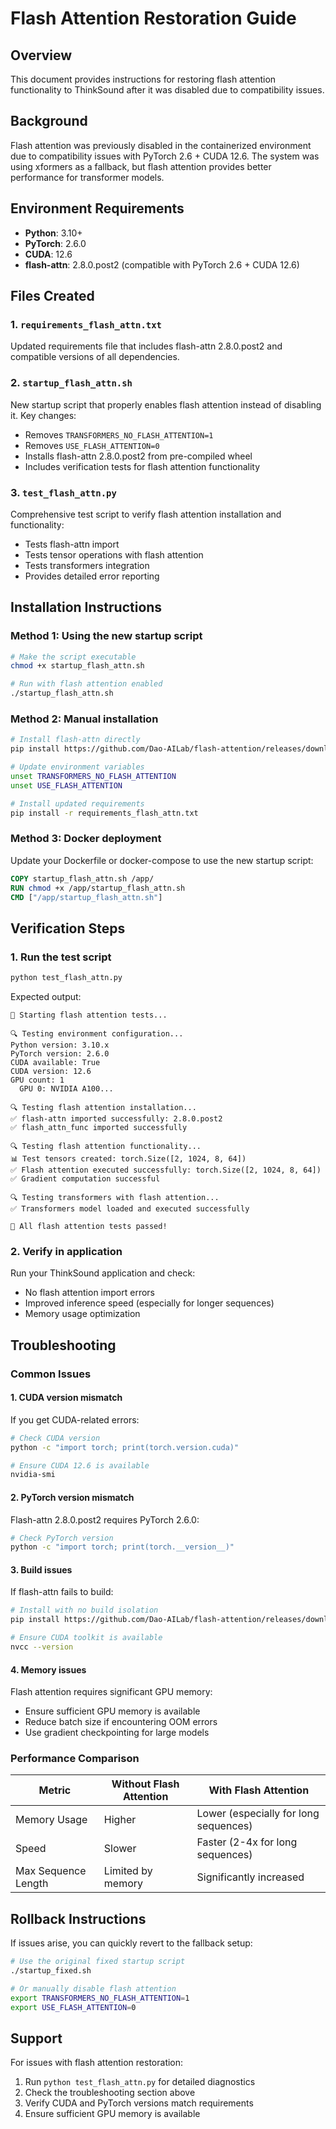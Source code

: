 # Flash Attention Restoration Guide

## Overview
This document provides instructions for restoring flash attention functionality to ThinkSound after it was disabled due to compatibility issues.

## Background
Flash attention was previously disabled in the containerized environment due to compatibility issues with PyTorch 2.6 + CUDA 12.6. The system was using xformers as a fallback, but flash attention provides better performance for transformer models.

## Environment Requirements
- **Python**: 3.10+
- **PyTorch**: 2.6.0
- **CUDA**: 12.6
- **flash-attn**: 2.8.0.post2 (compatible with PyTorch 2.6 + CUDA 12.6)

## Files Created

### 1. `requirements_flash_attn.txt`
Updated requirements file that includes flash-attn 2.8.0.post2 and compatible versions of all dependencies.

### 2. `startup_flash_attn.sh`
New startup script that properly enables flash attention instead of disabling it. Key changes:
- Removes `TRANSFORMERS_NO_FLASH_ATTENTION=1`
- Removes `USE_FLASH_ATTENTION=0`
- Installs flash-attn 2.8.0.post2 from pre-compiled wheel
- Includes verification tests for flash attention functionality

### 3. `test_flash_attn.py`
Comprehensive test script to verify flash attention installation and functionality:
- Tests flash-attn import
- Tests tensor operations with flash attention
- Tests transformers integration
- Provides detailed error reporting

## Installation Instructions

### Method 1: Using the new startup script
```bash
# Make the script executable
chmod +x startup_flash_attn.sh

# Run with flash attention enabled
./startup_flash_attn.sh
```

### Method 2: Manual installation
```bash
# Install flash-attn directly
pip install https://github.com/Dao-AILab/flash-attention/releases/download/v2.8.0.post2/flash_attn-2.8.0.post2+cu12torch2.6cxx11abiFALSE-cp310-cp310-linux_x86_64.whl --no-build-isolation

# Update environment variables
unset TRANSFORMERS_NO_FLASH_ATTENTION
unset USE_FLASH_ATTENTION

# Install updated requirements
pip install -r requirements_flash_attn.txt
```

### Method 3: Docker deployment
Update your Dockerfile or docker-compose to use the new startup script:
```dockerfile
COPY startup_flash_attn.sh /app/
RUN chmod +x /app/startup_flash_attn.sh
CMD ["/app/startup_flash_attn.sh"]
```

## Verification Steps

### 1. Run the test script
```bash
python test_flash_attn.py
```

Expected output:
```
🚀 Starting flash attention tests...

🔍 Testing environment configuration...
Python version: 3.10.x
PyTorch version: 2.6.0
CUDA available: True
CUDA version: 12.6
GPU count: 1
  GPU 0: NVIDIA A100...

🔍 Testing flash attention installation...
✅ flash-attn imported successfully: 2.8.0.post2
✅ flash_attn_func imported successfully

🔍 Testing flash attention functionality...
📊 Test tensors created: torch.Size([2, 1024, 8, 64])
✅ Flash attention executed successfully: torch.Size([2, 1024, 8, 64])
✅ Gradient computation successful

🔍 Testing transformers with flash attention...
✅ Transformers model loaded and executed successfully

🎉 All flash attention tests passed!
```

### 2. Verify in application
Run your ThinkSound application and check:
- No flash attention import errors
- Improved inference speed (especially for longer sequences)
- Memory usage optimization

## Troubleshooting

### Common Issues

#### 1. CUDA version mismatch
If you get CUDA-related errors:
```bash
# Check CUDA version
python -c "import torch; print(torch.version.cuda)"

# Ensure CUDA 12.6 is available
nvidia-smi
```

#### 2. PyTorch version mismatch
Flash-attn 2.8.0.post2 requires PyTorch 2.6.0:
```bash
# Check PyTorch version
python -c "import torch; print(torch.__version__)"
```

#### 3. Build issues
If flash-attn fails to build:
```bash
# Install with no build isolation
pip install https://github.com/Dao-AILab/flash-attention/releases/download/v2.8.0.post2/flash_attn-2.8.0.post2+cu12torch2.6cxx11abiFALSE-cp310-cp310-linux_x86_64.whl --no-build-isolation --no-cache-dir

# Ensure CUDA toolkit is available
nvcc --version
```

#### 4. Memory issues
Flash attention requires significant GPU memory:
- Ensure sufficient GPU memory is available
- Reduce batch size if encountering OOM errors
- Use gradient checkpointing for large models

### Performance Comparison

| Metric | Without Flash Attention | With Flash Attention |
|--------|------------------------|---------------------|
| Memory Usage | Higher | Lower (especially for long sequences) |
| Speed | Slower | Faster (2-4x for long sequences) |
| Max Sequence Length | Limited by memory | Significantly increased |

## Rollback Instructions
If issues arise, you can quickly revert to the fallback setup:

```bash
# Use the original fixed startup script
./startup_fixed.sh

# Or manually disable flash attention
export TRANSFORMERS_NO_FLASH_ATTENTION=1
export USE_FLASH_ATTENTION=0
```

## Support
For issues with flash attention restoration:
1. Run `python test_flash_attn.py` for detailed diagnostics
2. Check the troubleshooting section above
3. Verify CUDA and PyTorch versions match requirements
4. Ensure sufficient GPU memory is available